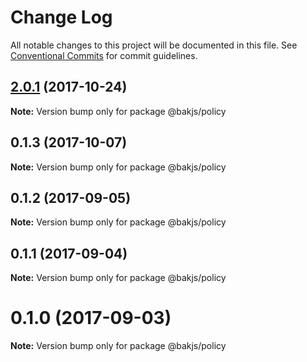 # Change Log

All notable changes to this project will be documented in this file.
See [Conventional Commits](https://conventionalcommits.org) for commit guidelines.

<a name="2.0.1"></a>
## [2.0.1](https://github.com/bakjs/plugins/compare/@bakjs/policy@0.1.3...@bakjs/policy@2.0.1) (2017-10-24)




**Note:** Version bump only for package @bakjs/policy

<a name="0.1.3"></a>
## 0.1.3 (2017-10-07)




**Note:** Version bump only for package @bakjs/policy

<a name="0.1.2"></a>
## 0.1.2 (2017-09-05)




**Note:** Version bump only for package @bakjs/policy

<a name="0.1.1"></a>
## 0.1.1 (2017-09-04)




**Note:** Version bump only for package @bakjs/policy

<a name="0.1.0"></a>
# 0.1.0 (2017-09-03)




**Note:** Version bump only for package @bakjs/policy
